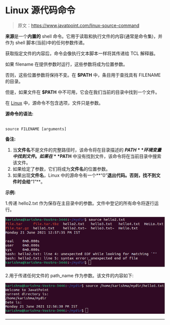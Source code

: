 # Linux 源代码命令

> 原文：<https://www.javatpoint.com/linux-source-command>

**来源**是一个**内置的** shell 命令。它用于读取和执行文件的内容(通常是命令集)，并作为 shell 脚本(当前)中的任何参数传递。

获取指定文件的内容后，命令会像执行文本脚本一样将其传递给 TCL 解释器。

如果 filename 在提供参数时运行，这些参数将成为位置参数。

否则，这些位置参数将保持不变。在 **$PATH** 中，条目用于查找具有 FILENAME 的目录。

但是，如果文件在 **$PATH** 中不可用，它会在我们当前的目录中找到一个文件。

在 [Linux](https://www.javatpoint.com/linux-tutorial) 中，源命令不包含选项，文件只是参数。

**源命令的语法:**

```

source FILENAME [arguments]

```

**备注:**

1.  当**文件名**不是文件的完整路径时，该命令将在目录描述的 **$PATH** 环境变量中找到文件。
    如果在 **$PATH** 中没有找到文件，该命令将在当前目录中搜索该文件。
2.  如果给定了参数，它们将成为**文件名**的位置参数。
3.  如果出现**文件名**，Linux 中的源命令有一个**“0”**退出代码。否则，找不到文件时会给**“1”**。

**示例:**

1.传递 hello2.txt 作为保存在主目录中的参数。文件中登记的所有命令将逐行运行。

![Linux Source Command](img/bd04812f50d951abefb5f8a3a02f156f.png)

2.用于传递任何文件的 path_name 作为参数。该文件的内容如下:

![Linux Source Command](img/eb4b7f2046409b6e1206947411a35dbd.png)

* * *